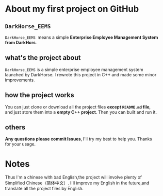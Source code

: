 #  About my first project on GitHub 
## `DarkHorse_EEMS`
`DarkHorse_EEMS `means a simple **Enterprise Employee Management System from DarkHors**.
## what's the project about 
`DarkHorse_EEMS` is a simple enterprise employee management system launched by DarkHorse. I rewrote this project in C++ and made some minor improvements.
## how the project works
You can just clone or download all the project files **except `README.md` file**, and just store them into a **empty C++ project**.
Then you can built and run it.
## others
**Any questions please commit Issues**, I'll try my best to help you.
Thanks for your usage.
# Notes
Thus I'm a chinese with bad English,the project will involve plenty of Simplified Chinese（简体中文）.
I'll improve my English in the future,and translate all the project files by English.
